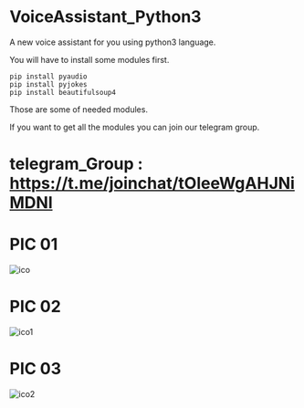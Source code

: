 # VoiceAssistant_Python3

A new voice assistant for you using python3 language. 

You will have to install some modules first.

```
pip install pyaudio
pip install pyjokes
pip install beautifulsoup4
```
Those are some of needed modules.

If you want to get all the modules you can join our telegram group.

# telegram_Group : https://t.me/joinchat/tOleeWgAHJNiMDNl

# PIC 01
![ico](https://user-images.githubusercontent.com/85686518/141814203-6da07629-1af5-475b-b98b-bfe5ceaa5032.png)

# PIC 02
![ico1](https://user-images.githubusercontent.com/85686518/141814344-7474406f-d264-4297-8d23-26e4ee37c131.png)

# PIC 03
![ico2](https://user-images.githubusercontent.com/85686518/141814533-157a557c-7a92-49aa-bb73-b74c0013f90b.png)
